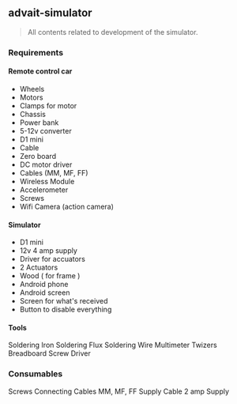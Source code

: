 ## advait-simulator
> All contents related to development of the simulator.

### Requirements
#### Remote control car
* Wheels
* Motors
* Clamps for motor
* Chassis
* Power bank
* 5-12v converter
* D1 mini
* Cable
* Zero board
* DC motor driver
* Cables (MM, MF, FF)
* Wireless Module
* Accelerometer
* Screws 
* Wifi Camera (action camera)

#### Simulator
* D1 mini
* 12v 4 amp supply
* Driver for accuators
* 2 Actuators
* Wood ( for frame )
* Android phone
* Android screen
* Screen for what's received
* Button to disable everything

#### Tools
Soldering Iron
Soldering Flux
Soldering Wire
Multimeter
Twizers
Breadboard
Screw Driver


### Consumables
Screws
Connecting Cables MM, MF, FF
Supply Cable
2 amp Supply